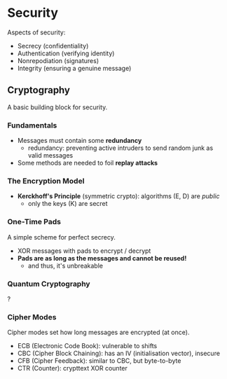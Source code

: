 # Security

Aspects of security:

- Secrecy (confidentiality)
- Authentication (verifying identity)
- Nonrepodiation (signatures)
- Integrity (ensuring a genuine message)

## Cryptography

A basic building block for security.

### Fundamentals

- Messages must contain some **redundancy**
  - redundancy: preventing active intruders to send random junk as valid messages
- Some methods are needed to foil **replay attacks**

### The Encryption Model

- **Kerckhoff's Principle** (symmetric crypto): algorithms (E, D) are _public_
  - only the keys (K) are secret

### One-Time Pads

A simple scheme for perfect secrecy.

- XOR messages with pads to encrypt / decrypt
- **Pads are as long as the messages and cannot be reused!**
  - and thus, it's unbreakable

### Quantum Cryptography

?

### Cipher Modes

Cipher modes set how long messages are encrypted (at once).

- ECB (Electronic Code Book): vulnerable to shifts
- CBC (Cipher Block Chaining): has an IV (initialisation vector), insecure
- CFB (Cipher Feedback): similar to CBC, but byte-to-byte
- CTR (Counter): crypttext XOR counter
